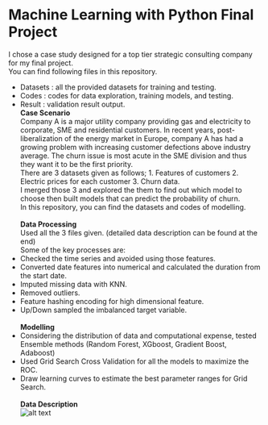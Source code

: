 # Machine Learning with Python Final Project
I chose a case study designed for a top tier strategic consulting company for my final project. \
You can find following files in this repository.
* Datasets : all the provided datasets for training and testing.
* Codes : codes for data exploration, training models, and testing.
* Result : validation result output.
\
**Case Scenario** \
Company A is a major utility company providing gas and electricity to corporate, SME and residential customers. In recent years, post-liberalization of the energy market in Europe, company A has had a growing problem with increasing customer defections above industry average. The churn issue is most acute in the SME division and thus they want it to be the first priority. \
There are 3 datasets given as follows; 1. Features of customers 2. Electric prices for each customer 3. Churn data. \
I merged those 3 and explored the them to find out which model to choose then built models that can predict the probability of churn. \
In this repository, you can find the datasets and codes of modelling. \
\
**Data Processing** \
Used all the 3 files given. (detailed data description can be found at the end) \
Some of the key processes are:
* Checked the time series and avoided using those features.
* Converted date features into numerical and calculated the duration from the start date. 
* Imputed missing data with KNN.  
* Removed outliers.  
* Feature hashing encoding for high dimensional feature.  
* Up/Down sampled the imbalanced target variable.  
 \
**Modelling**
 * Considering the distribution of data and computational expense, tested Ensemble methods (Random Forest, XGboost, Gradient Boost, Adaboost)
 * Used Grid Search Cross Validation for all the models to maximize the ROC. 
 * Draw learning curves to estimate the best parameter ranges for Grid Search. 
 \
 \
**Data Description** \
![alt text](https://github.com/chierina/ESCP-ML-Python/blob/master/data_description.png)
